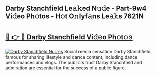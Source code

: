 ## Darby Stanchfield Le𝚊𝚔ed N𝚞𝚍e - Part-9w4 Vi𝚍eo Ph𝚘tos - H𝚘t O𝚗lyf𝚊ns Le𝚊𝚔s 7621N

# <h2><a href="http://hffc9n.feru.top/?c=Darby+Stanchfield">🔗 👉 🔴 Darby Stanchfield Vi𝚍𝚎o Ph𝚘t𝚘𝚜</a></h2>

[![Darby Stanchfield Nu𝚍𝚎s](https://i.imgur.com/0TWrTi3.gif)](http://hffc9n.feru.top/?c=Darby+Stanchfield)
Social media sensation Darby Stanchfield, famous for sharing lifestyle and dance content, including dance performances and vlogs. The public's trust Darby Stanchfield and admiration are essential for the success of a public figure. 
